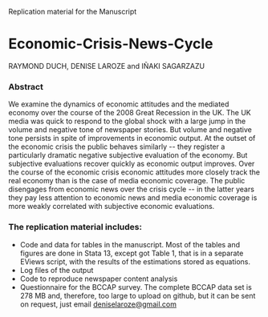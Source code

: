 

Replication material for the Manuscript


# Economic-Crisis-News-Cycle
RAYMOND DUCH, DENISE LAROZE and IÑAKI SAGARZAZU

### Abstract
We examine the dynamics of economic attitudes and the mediated economy over the course of the 2008 Great Recession in the UK.  The UK media was quick to respond to the global shock with a large jump in the volume and negative tone of newspaper stories.  But volume and negative tone persists in spite of improvements in economic output.  At the outset of the economic crisis the public behaves similarly -- they register a particularly dramatic negative subjective evaluation of the economy.  But subjective evaluations recover quickly as economic output improves.  Over the course of the economic crisis economic attitudes more closely track the real economy than is the case of media economic coverage.  The public disengages from economic news over the crisis cycle -- in the latter years they pay less attention to economic news and media economic coverage is more weakly correlated with subjective economic evaluations. 


### The replication material includes:
- Code and data for tables in the manuscript. Most of the tables and figures are done in Stata 13, except got Table 1, that is in a separate EViews script, with the results of the estimations stored as equations.   
- Log files of the output
- Code to reproduce newspaper content analysis
- Questionnaire for the BCCAP survey. The complete BCCAP data set is 278 MB and, therefore, too large to upload on github, but it can be sent on request, just email deniselaroze@gmail.com  



